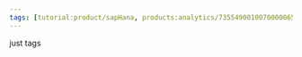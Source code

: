 ```yaml
---
tags: [tutorial:product/sapHana, products:analytics/73554900100700000651/01200314690800000638/01200314690900001216, tutorial>test2]
---
```

just tags
